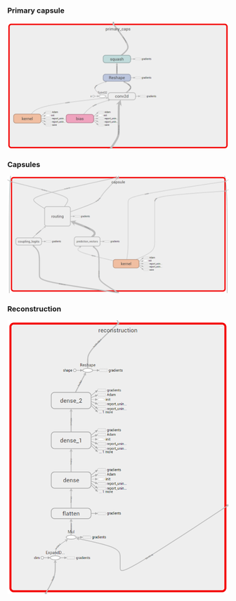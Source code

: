 ### Primary capsule
![Primary Caps](https://github.com/zx-/CapsNet/blob/master/images/primary_caps.PNG)

### Capsules
![Capsule](https://github.com/zx-/CapsNet/blob/master/images/capsule.PNG)

### Reconstruction
![Reconstruction](https://github.com/zx-/CapsNet/blob/master/images/reconstruction.PNG)
